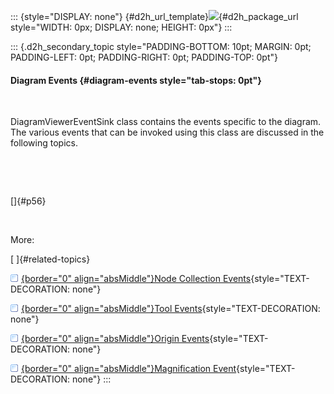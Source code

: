 ::: {style="DISPLAY: none"}
[](ms-xhelp:///?Id=d2h_url_template){#d2h_url_template}![](!package_url!){#d2h_package_url style="WIDTH: 0px; DISPLAY: none; HEIGHT: 0px"}
:::

::: {.d2h_secondary_topic style="PADDING-BOTTOM: 10pt; MARGIN: 0pt; PADDING-LEFT: 0pt; PADDING-RIGHT: 0pt; PADDING-TOP: 0pt"}
#### Diagram Events {#diagram-events style="tab-stops: 0pt"}

 

DiagramViewerEventSink class contains the events specific to the diagram. The various events that can be invoked using this class are discussed in the following topics.

 

 

[]{#p56} 

 

More:

[ ]{#related-topics}

[![](button.gif){border="0" align="absMiddle"}Node Collection Events](ms-xhelp:///?Id=f890ff83-9778-4798-894b-d7ef623bd8ad){style="TEXT-DECORATION: none"}

[![](button.gif){border="0" align="absMiddle"}Tool Events](ms-xhelp:///?Id=cfb1f001-e403-4102-92cb-a9a3abb5d77c){style="TEXT-DECORATION: none"}

[![](button.gif){border="0" align="absMiddle"}Origin Events](ms-xhelp:///?Id=ea91b5eb-3227-49c4-8dfa-9a72def0f90d){style="TEXT-DECORATION: none"}

[![](button.gif){border="0" align="absMiddle"}Magnification Event](ms-xhelp:///?Id=39803ae8-6f9c-4618-aa92-6fc1c74af5cc){style="TEXT-DECORATION: none"}
:::
